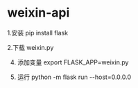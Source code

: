 # weixin-api

 1.安装
 pip install flask

 2.下载
 weixin.py

4. 添加变量
export FLASK_APP=weixin.py 

5. 运行
python -m flask run --host=0.0.0.0


